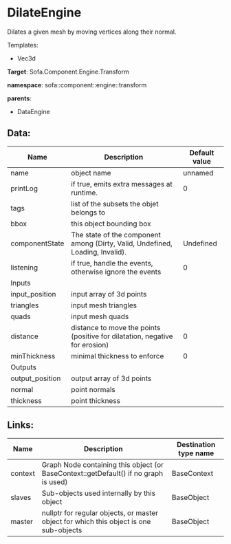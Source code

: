 # DilateEngine

Dilates a given mesh by moving vertices along their normal.


Templates:

- Vec3d

__Target__: Sofa.Component.Engine.Transform

__namespace__: sofa::component::engine::transform

__parents__:

- DataEngine

## Data: 

<table>
    <thead>
        <tr>
            <th>Name</th>
            <th>Description</th>
            <th>Default value</th>
        </tr>
    </thead>
    <tbody>
	<tr>
		<td>name</td>
		<td>
object name
		</td>
		<td>unnamed</td>
	</tr>
	<tr>
		<td>printLog</td>
		<td>
if true, emits extra messages at runtime.
		</td>
		<td>0</td>
	</tr>
	<tr>
		<td>tags</td>
		<td>
list of the subsets the objet belongs to
		</td>
		<td></td>
	</tr>
	<tr>
		<td>bbox</td>
		<td>
this object bounding box
		</td>
		<td></td>
	</tr>
	<tr>
		<td>componentState</td>
		<td>
The state of the component among (Dirty, Valid, Undefined, Loading, Invalid).
		</td>
		<td>Undefined</td>
	</tr>
	<tr>
		<td>listening</td>
		<td>
if true, handle the events, otherwise ignore the events
		</td>
		<td>0</td>
	</tr>
	<tr>
		<td colspan="3">Inputs</td>
	</tr>
	<tr>
		<td>input_position</td>
		<td>
input array of 3d points
		</td>
		<td></td>
	</tr>
	<tr>
		<td>triangles</td>
		<td>
input mesh triangles
		</td>
		<td></td>
	</tr>
	<tr>
		<td>quads</td>
		<td>
input mesh quads
		</td>
		<td></td>
	</tr>
	<tr>
		<td>distance</td>
		<td>
distance to move the points (positive for dilatation, negative for erosion)
		</td>
		<td>0</td>
	</tr>
	<tr>
		<td>minThickness</td>
		<td>
minimal thickness to enforce
		</td>
		<td>0</td>
	</tr>
	<tr>
		<td colspan="3">Outputs</td>
	</tr>
	<tr>
		<td>output_position</td>
		<td>
output array of 3d points
		</td>
		<td></td>
	</tr>
	<tr>
		<td>normal</td>
		<td>
point normals
		</td>
		<td></td>
	</tr>
	<tr>
		<td>thickness</td>
		<td>
point thickness
		</td>
		<td></td>
	</tr>

</tbody>
</table>

## Links: 


| Name | Description | Destination type name |
| ---- | ----------- | --------------------- |
|context|Graph Node containing this object (or BaseContext::getDefault() if no graph is used)|BaseContext|
|slaves|Sub-objects used internally by this object|BaseObject|
|master|nullptr for regular objects, or master object for which this object is one sub-objects|BaseObject|

